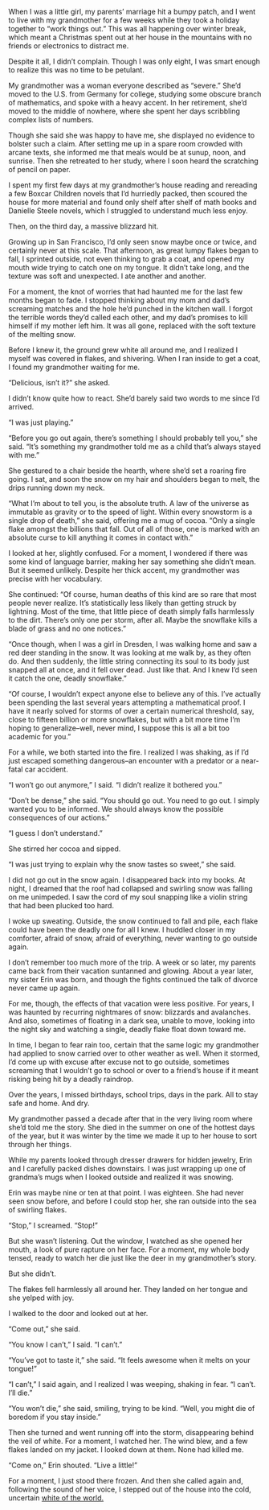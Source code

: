 When I was a little girl, my parents’ marriage hit a bumpy patch, and I went to live with my grandmother for a few weeks while they took a holiday together to “work things out.” This was all happening over winter break, which meant a Christmas spent out at her house in the mountains with no friends or electronics to distract me. 

Despite it all, I didn’t complain. Though I was only eight, I was smart enough to realize this was no time to be petulant. 

My grandmother was a woman everyone described as “severe.” She’d moved to the U.S. from Germany for college, studying some obscure branch of mathematics, and spoke with a heavy accent. In her retirement, she’d moved to the middle of nowhere, where she spent her days scribbling complex lists of numbers. 

Though she said she was happy to have me, she displayed no evidence to bolster such a claim. After setting me up in a spare room crowded with arcane texts, she informed me that meals would be at sunup, noon, and sunrise. Then she retreated to her study, where I soon heard the scratching of pencil on paper.

I spent my first few days at my grandmother’s house reading and rereading a few Boxcar Children novels that I’d hurriedly packed, then scoured the house for more material and found only shelf after shelf of math books and Danielle Steele novels, which I struggled to understand much less enjoy.

Then, on the third day, a massive blizzard hit. 

Growing up in San Francisco, I’d only seen snow maybe once or twice, and certainly never at this scale. That afternoon, as great lumpy flakes began to fall, I sprinted outside, not even thinking to grab a coat, and opened my mouth wide trying to catch one on my tongue. It didn’t take long, and the texture was soft and unexpected. I ate another and another. 

For a moment, the knot of worries that had haunted me for the last few months began to fade. I stopped thinking about my mom and dad’s screaming matches and the hole he’d punched in the kitchen wall. I forgot the terrible words they’d called each other, and my dad’s promises to kill himself if my mother left him. It was all gone, replaced with the soft texture of the melting snow.

Before I knew it, the ground grew white all around me, and I realized I myself was covered in flakes, and shivering. When I ran inside to get a coat, I found my grandmother waiting for me.

“Delicious, isn’t it?” she asked.

I didn’t know quite how to react. She’d barely said two words to me since I’d arrived.

“I was just playing.”

“Before you go out again, there’s something I should probably tell you,” she said. “It’s something my grandmother told me as a child that’s always stayed with me.”

She gestured to a chair beside the hearth, where she’d set a roaring fire going. I sat, and soon the snow on my hair and shoulders began to melt, the drips running down my neck. 

“What I’m about to tell you, is the absolute truth. A law of the universe as immutable as gravity or to the speed of light. Within every snowstorm is a single drop of death,” she said, offering me a mug of cocoa. “Only a single flake amongst the billions that fall. Out of all of those, one is marked with an absolute curse to kill anything it comes in contact with.”

I looked at her, slightly confused. For a moment, I wondered if there was some kind of language barrier, making her say something she didn’t mean. But it seemed unlikely. Despite her thick accent, my grandmother was precise with her vocabulary.

She continued: “Of course, human deaths of this kind are so rare that most people never realize. It’s statistically less likely than getting struck by lightning. Most of the time, that little piece of death simply falls harmlessly to the dirt. There’s only one per storm, after all. Maybe the snowflake kills a blade of grass and no one notices.”

“Once though, when I was a girl in Dresden, I was walking home and saw a red deer standing in the snow. It was looking at me walk by, as they often do. And then suddenly, the little string connecting its soul to its body just snapped all at once, and it fell over dead. Just like that. And I knew I’d seen it catch the one, deadly snowflake.”

“Of course, I wouldn’t expect anyone else to believe any of this. I’ve actually been spending the last several years attempting a mathematical proof. I have it nearly solved for storms of over a certain numerical threshold, say, close to fifteen billion or more snowflakes, but with a bit more time I’m hoping to generalize–well, never mind, I suppose this is all a bit too academic for you.”

For a while, we both started into the fire. I realized I was shaking, as if I’d just escaped something dangerous–an encounter with a predator or a near-fatal car accident. 

“I won’t go out anymore,” I said. “I didn’t realize it bothered you.”

“Don’t be dense,” she said. “You should go out. You need to go out. I simply wanted you to be informed. We should always know the possible consequences of our actions.”

“I guess I don’t understand.”

She stirred her cocoa and sipped. 

“I was just trying to explain why the snow tastes so sweet,” she said. 

I did not go out in the snow again. I disappeared back into my books. At night, I dreamed that the roof had collapsed and swirling snow was falling on me unimpeded. I saw the cord of my soul snapping like a violin string that had been plucked too hard. 

I woke up sweating. Outside, the snow continued to fall and pile, each flake could have been the deadly one for all I knew. I huddled closer in my comforter, afraid of snow, afraid of everything, never wanting to go outside again.

I don’t remember too much more of the trip. A week or so later, my parents came back from their vacation suntanned and glowing. About a year later, my sister Erin was born, and though the fights continued the talk of divorce never came up again. 

For me, though, the effects of that vacation were less positive. For years, I was haunted by recurring nightmares of snow: blizzards and avalanches. And also, sometimes of floating in a dark sea, unable to move, looking into the night sky and watching a single, deadly flake float down toward me.

In time, I began to fear rain too, certain that the same logic my grandmother had applied to snow carried over to other weather as well. When it stormed, I’d come up with excuse after excuse not to go outside, sometimes screaming that I wouldn’t go to school or over to a friend’s house if it meant risking being hit by a deadly raindrop.

Over the years, I missed birthdays, school trips, days in the park. All to stay safe and home. And dry.

My grandmother passed a decade after that in the very living room where she’d told me the story. She died in the summer on one of the hottest days of the year, but it was winter by the time we made it up to her house to sort through her things. 

While my parents looked through dresser drawers for hidden jewelry, Erin and I carefully packed dishes downstairs. I was just wrapping up one of grandma’s mugs when I looked outside and realized it was snowing. 

Erin was maybe nine or ten at that point. I was eighteen. She had never seen snow before, and before I could stop her, she ran outside into the sea of swirling flakes.

“Stop,” I screamed. “Stop!”

But she wasn’t listening. Out the window, I watched as she opened her mouth, a look of pure rapture on her face. For a moment, my whole body tensed, ready to watch her die just like the deer in my grandmother’s story.

But she didn’t.

The flakes fell harmlessly all around her. They landed on her tongue and she yelped with joy.

I walked to the door and looked out at her.

“Come out,” she said.

“You know I can’t,” I said. “I can’t.”

“You’ve got to taste it,” she said. “It feels awesome when it melts on your tongue!”

“I can’t,” I said again, and I realized I was weeping, shaking in fear. “I can’t. I’ll die.”

“You won’t die,” she said, smiling, trying to be kind. “Well, you might die of boredom if you stay inside.”

Then she turned and went running off into the storm, disappearing behind the veil of white. For a moment, I watched her. The wind blew, and a few flakes landed on my jacket. I looked down at them. None had killed me.

“Come on,” Erin shouted. “Live a little!”

For a moment, I just stood there frozen. And then she called again and, following the sound of her voice, I stepped out of the house into the cold, uncertain [white of the world.](https://www.reddit.com/r/scarymaxx/comments/zwo5o8/welcome_to_the_world_of_scarymaxx/)